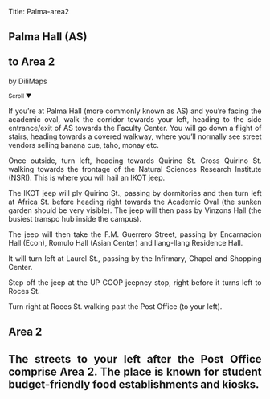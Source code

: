 Title: Palma-area2

<section id='cover' class='cover active'>
<h1> Palma Hall (AS) <br><br>to Area 2 </h1>
<p align='justify'>by DiliMaps </p>
<small class='scroll'>Scroll ▼</small>
</section>

<section id='as'>
<p align='justify'>If you’re at Palma Hall (more commonly known as AS) and you’re facing the academic oval, walk the corridor towards your left, heading to the side entrance/exit of AS towards the Faculty Center. You will go down a flight of stairs, heading towards a covered walkway, where you’ll normally see street vendors selling banana cue, taho, monay etc.  
</p>
</section>

<section id='nsri'>
<p align='justify'> Once outside, turn left, heading towards Quirino St. Cross Quirino St. walking towards the frontage of the Natural Sciences Research Institute (NSRI). This is where you will hail an IKOT jeep.
</p>
</section>

<section id='vinzons'>
<p align='justify'> The IKOT jeep will ply Quirino St., passing by dormitories and then turn left at Africa St. before heading right towards the Academic Oval (the sunken garden should be very visible). The jeep will then pass by Vinzons Hall (the busiest transpo hub inside the campus). 
</p>
</section>

<section id='romulo'>
<p align='justify'>The jeep will then take the F.M. Guerrero Street, passing by Encarnacion Hall (Econ), Romulo Hall (Asian Center) and Ilang-Ilang Residence Hall.
</p>
</section>

<section id='infirmary'>
<p align='justify'> It will turn left at Laurel St., passing by the Infirmary, Chapel and Shopping Center.
</p>
</section>	

<section id='coop-shed'>
<p align='justify'> Step off the jeep at the UP COOP jeepney stop, right before it turns left to Roces St.
</p>
</section>	

<section id='post-office'>
<p align='justify'> Turn right at Roces St. walking past the Post Office (to your left).
</p>
</section>	

<section id='area2'>
<h1> Area 2 <h1>
<p align='justify'>The streets to your left after the Post Office comprise Area 2. The place is known for student budget-friendly food establishments and kiosks. 
</p>
</section>
